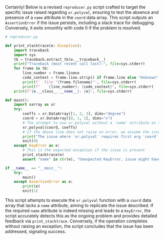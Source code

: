Certainly! Below is a revised `reproducer.py` script crafted to target the specific issue raised regarding `xr.polyval`, ensuring to test the absence and presence of a `name` attribute in the `coord` data array. This script outputs an `AssertionError` if the issue persists, including a stack trace for debugging. Conversely, it exits smoothly with code 0 if the problem is resolved.

```python
# reproducer.py

def print_stacktrace(e: Exception):
    import traceback
    import sys
    tb = traceback.extract_tb(e.__traceback__)
    print("Traceback (most recent call last):", file=sys.stderr)
    for frame in tb:
        line_number = frame.lineno
        code_context = frame.line.strip() if frame.line else "Unknown"
        print(f'  File "{frame.filename}"', file=sys.stderr)
        print(f"    {line_number}: {code_context}", file=sys.stderr)
    print(f"{e.__class__.__name__}: {e}", file=sys.stderr)

def main():
    import xarray as xr
    try:
        coeffs = xr.DataArray([1, 2, 3], dims="degree")
        coord = xr.DataArray([0, 1, 2], dims="x")
        # The attempt to use xr.polyval without a 'name' attribute on the coord should cause an issue
        xr.polyval(coord, coeffs)
        # If the above line does not raise an error, we assume the issue is not present
        print("The issue where 'xr.polyval' requires first arg 'coord' to have a 'name' attribute seems to be fixed.")
        exit(0)
    except KeyError as e:
        # This is the expected exception if the issue is present
        print_stacktrace(e)
        assert "name" in str(e), "Unexpected KeyError, issue might have changed."

if __name__ == "__main__":
    try:
        main()
    except AssertionError as e:
        print(e)
        exit(1)
```

This script attempts to execute the `xr.polyval` function with a `coord` data array that lacks a `name` attribute, aiming to replicate the issue described. If the required `name` attribute is indeed missing and leads to a `KeyError`, the script accurately detects this as the ongoing problem and provides detailed feedback via `print_stacktrace`. Conversely, if the operation completes without raising an exception, the script concludes that the issue has been addressed, signaling success.